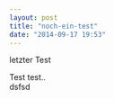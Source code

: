 ```yaml
---
layout: post
title: "noch-ein-test"
date: "2014-09-17 19:53"
---
```

letzter Test

Test test..  
dsfsd
